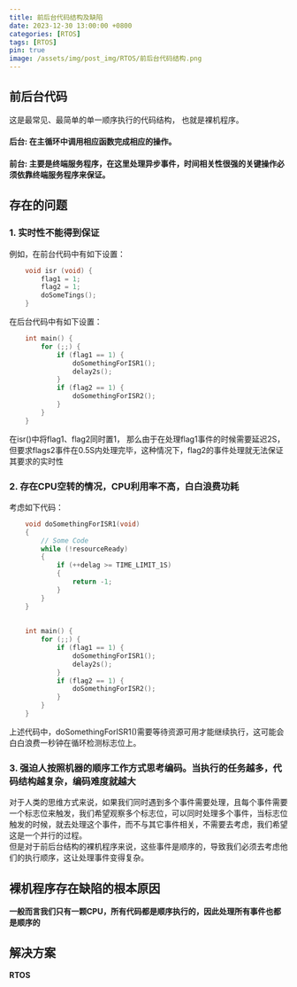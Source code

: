 ```yaml
---
title: 前后台代码结构及缺陷
date: 2023-12-30 13:00:00 +0800
categories: [RTOS]
tags: [RTOS]
pin: true
image: /assets/img/post_img/RTOS/前后台代码结构.png
---
```




## 前后台代码
这是最常见、最简单的单一顺序执行的代码结构， 也就是裸机程序。  
#### **后台**: 在主循环中调用相应函数完成相应的操作。
#### **前台**: 主要是终端服务程序，在这里处理异步事件，时间相关性很强的关键操作必须依靠终端服务程序来保证。  


## 存在的问题

### 1. 实时性不能得到保证
例如，在前台代码中有如下设置：
   
```c
    void isr (void) {
        flag1 = 1;
        flag2 = 1;
        doSomeTings();
    }
```  
    
在后台代码中有如下设置：  
      
```c
    int main() {
        for (;;) {
            if (flag1 == 1) {
                doSomethingForISR1();
                delay2s();
            }
            if (flag2 == 1) {
                doSomethingForISR2();
            }
        }
    }
```
 在isr()中将flag1、flag2同时置1， 那么由于在处理flag1事件的时候需要延迟2S，但要求flags2事件在0.5S内处理完毕，这种情况下，flag2的事件处理就无法保证其要求的实时性

### 2. 存在CPU空转的情况，CPU利用率不高，白白浪费功耗
考虑如下代码：
```c
    void doSomethingForISR1(void) 
    {
        // Some Code
        while (!resourceReady) 
        {
            if (++delag >= TIME_LIMIT_1S) 
            {
                return -1;
            }
        }
    }
    
    
    int main() {
        for (;;) {
            if (flag1 == 1) {
                doSomethingForISR1();
                delay2s();
            }
            if (flag2 == 1) {
                doSomethingForISR2();
            }
        }
    }
```
上述代码中，doSomethingForISR1()需要等待资源可用才能继续执行，这可能会白白浪费一秒钟在循环检测标志位上。  

### 3.  强迫人按照机器的顺序工作方式思考编码。当执行的任务越多，代码结构越复杂，编码难度就越大

对于人类的思维方式来说，如果我们同时遇到多个事件需要处理，且每个事件需要一个标志位来触发，我们希望观察多个标志位，可以同时处理多个事件，当标志位触发的时候，就去处理这个事件，而不与其它事件相关，不需要去考虑，我们希望这是一个并行的过程。  
但是对于前后台结构的裸机程序来说，这些事件是顺序的，导致我们必须去考虑他们的执行顺序，这让处理事件变得复杂。  

## 裸机程序存在缺陷的根本原因
**一般而言我们只有一颗CPU，所有代码都是顺序执行的，因此处理所有事件也都是顺序的**
## 解决方案
**RTOS**
